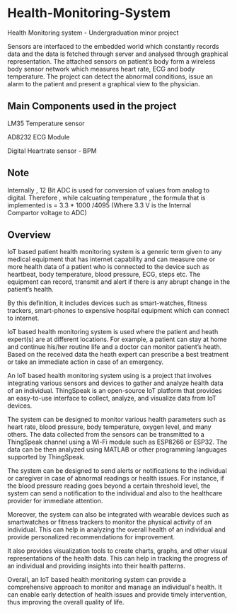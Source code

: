 # Health-Monitoring-System

Health Monitoring system - Undergraduation minor project

Sensors are interfaced to the embedded world which constantly records data and the data is fetched through server and analysed through graphical representation. 
The attached sensors on patient’s body form a wireless body sensor network which measures heart rate, ECG and body temperature. 
The project can detect the abnormal conditions, issue an alarm to the patient and present a graphical view to the physician.


## Main Components used in the project

LM35 Temperature sensor

AD8232 ECG Module

Digital Heartrate sensor - BPM

## Note
Internally , 12 Bit ADC is used for conversion of values from analog to digital.
Therefore , while calcuating temperature , the formula that is implemented is = 3.3 * 1000 /4095 (Where 3.3 V is the Internal Compartor voltage to ADC)

## Overview

IoT based patient health monitoring system is a generic term given to any medical equipment that has internet capability and can measure one or more health data of a patient who is connected to the device such as heartbeat, body temperature, blood pressure, ECG, steps etc. The equipment can record, transmit and alert if there is any abrupt change in the patient’s health.

By this definition, it includes devices such as smart-watches, fitness trackers, smart-phones to expensive hospital equipment which can connect to internet.

IoT based health monitoring system is used where the patient and heath expert(s) are at different locations. For example, a patient can stay at home and continue his/her routine life and a doctor can monitor patient’s heath. Based on the received data the heath expert can prescribe a best treatment or take an immediate action in case of an emergency.

An IoT based health monitoring system using is a project that involves integrating various sensors and devices to gather and analyze health data of an individual. ThingSpeak is an open-source IoT platform that provides an easy-to-use interface to collect, analyze, and visualize data from IoT devices.

The system can be designed to monitor various health parameters such as heart rate, blood pressure, body temperature, oxygen level, and many others. The data collected from the sensors can be transmitted to a ThingSpeak channel using a Wi-Fi module such as ESP8266 or ESP32. The data can be then analyzed using MATLAB or other programming languages supported by ThingSpeak.

The system can be designed to send alerts or notifications to the individual or caregiver in case of abnormal readings or health issues. For instance, if the blood pressure reading goes beyond a certain threshold level, the system can send a notification to the individual and also to the healthcare provider for immediate attention.

Moreover, the system can also be integrated with wearable devices such as smartwatches or fitness trackers to monitor the physical activity of an individual. This can help in analyzing the overall health of an individual and provide personalized recommendations for improvement.

It also provides visualization tools to create charts, graphs, and other visual representations of the health data. This can help in tracking the progress of an individual and providing insights into their health patterns.

Overall, an IoT based health monitoring system can provide a comprehensive approach to monitor and manage an individual's health. It can enable early detection of health issues and provide timely intervention, thus improving the overall quality of life.



